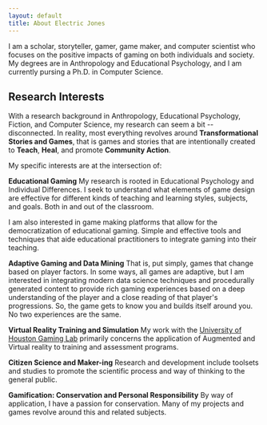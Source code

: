 ```yaml
---
layout: default
title: About Electric Jones
---
```

I am a scholar, storyteller, gamer, game maker, and computer scientist who focuses on the positive impacts of gaming on both individuals and society.
My degrees are in Anthropology and Educational Psychology, and I am currently pursing a Ph.D. in Computer Science.

## Research Interests
With a research background in Anthropology, Educational Psychology, Fiction, and Computer Science, my research can seem a bit -- disconnected.
In reality, most everything revolves around **Transformational Stories and Games**, that is games and stories that are intentionally created to **Teach**, **Heal**, and promote **Community Action**.

My specific interests are at the intersection of:

**Educational Gaming**
My research is rooted in Educational Psychology and Individual Differences. 
I seek to understand what elements of game design are effective for different kinds of teaching and learning styles, subjects, and goals.
Both in and out of the classroom.

I am also interested in game making platforms that allow for the democratization of educational gaming.
Simple and effective tools and techniques that aide educational practitioners to integrate gaming into their teaching.

**Adaptive Gaming and Data Mining**
That is, put simply, games that change based on player factors. 
In some ways, all games are adaptive, but I am interested in integrating modern data science techniques and procedurally generated content to provide rich gaming experiences based on a deep understanding of the player and a close reading of that player's progressions.
So, the game gets to know you and builds itself around you. No two experiences are the same.

**Virtual Reality Training and Simulation**
My work with the [University of Houston Gaming Lab]() primarily concerns the application of Augmented and Virtual reality to training and assessment programs.

**Citizen Science and Maker-ing**
Research and development include toolsets and studies to promote the scientific process and way of thinking to the general public.

**Gamification: Conservation and Personal Responsibility**
By way of application, I have a passion for conservation. Many of my projects and games revolve around this and related subjects.
